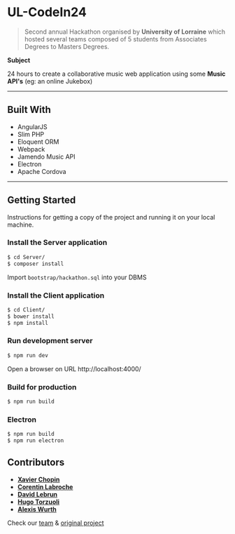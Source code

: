 # UL-CodeIn24

> Second annual Hackathon organised by **University of Lorraine** which hosted several teams composed of 5 students from Associates Degrees to Masters Degrees.

**Subject**

24 hours to create a collaborative music web application using some **Music API's** (eg: an online Jukebox)

----------

## Built With

* AngularJS
* Slim PHP
* Eloquent ORM
* Webpack
* Jamendo Music API
* Electron
* Apache Cordova

----------

## Getting Started

Instructions for getting a copy of the project and running it on your local machine.

### Install the Server application

``` bash
$ cd Server/ 
$ composer install
```
Import `bootstrap/hackathon.sql` into your DBMS


### Install the Client application

``` bash
$ cd Client/
$ bower install
$ npm install
```

### Run development server

``` bash
$ npm run dev
```
Open a browser on URL http://localhost:4000/

### Build for production

``` bash
$ npm run build
```

### Electron

``` bash
$ npm run build
$ npm run electron
```


## Contributors
* [**Xavier Chopin**](https://github.com/xchopin)
* [**Corentin Labroche**](https://github.com/clabroche)
* [**David Lebrun**](https://github.com/Vadumee)
* [**Hugo Torzuoli**](https://github.com/torzuoliH)
* [**Alexis Wurth**](https://github.com/awurth)

Check our [team](https://github.com/TPCISIIE) & [original project](https://github.com/TPCISIIE/Hackathon)



